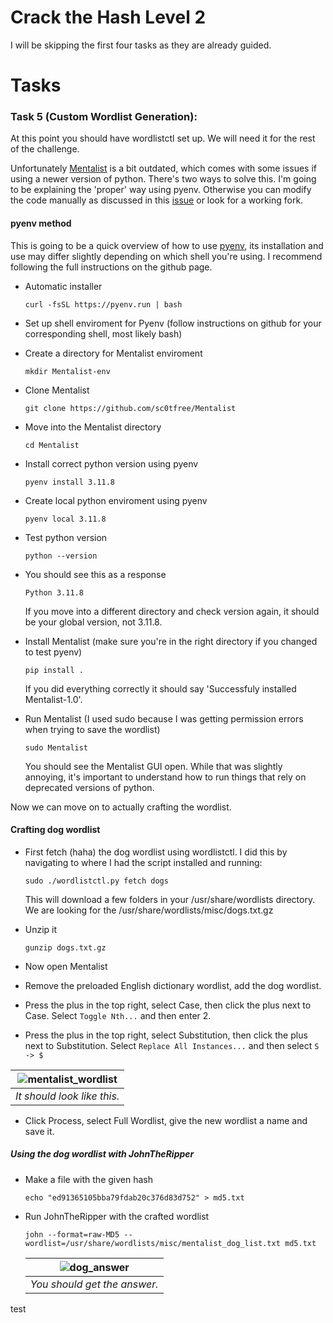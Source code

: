 # Crack the Hash Level 2

I will be skipping the first four tasks as they are already guided. 

# Tasks

### Task 5 (Custom Wordlist Generation):

At this point you should have wordlistctl set up. We will need it for the rest of the challenge. 

Unfortunately [Mentalist](https://github.com/sc0tfree/Mentalist) is a bit outdated, which comes with some issues if using a newer version of python. There's two ways to solve this. I'm going to be explaining the 'proper' way using pyenv. Otherwise you can modify the code manually as discussed in this [issue](https://github.com/sc0tfree/Mentalist/issues/41) or look for a working fork.

#### pyenv method

This is going to be a quick overview of how to use [pyenv](https://github.com/pyenv/pyenv#set-up-your-shell-environment-for-pyenv), its installation and use may differ slightly depending on which shell you're using. I recommend following the full instructions on the github page.

* Automatic installer 
  
  ```
  curl -fsSL https://pyenv.run | bash
  ```

* Set up shell enviroment for Pyenv (follow instructions on github for your corresponding shell, most likely bash)

* Create a directory for Mentalist enviroment
  
  ```
  mkdir Mentalist-env
  ```

* Clone Mentalist
  
  ```
  git clone https://github.com/sc0tfree/Mentalist
  ```

* Move into the Mentalist directory
  
  ```
  cd Mentalist
  ```

* Install correct python version using pyenv
  
  ```
  pyenv install 3.11.8
  ```

* Create local python enviroment using pyenv
  
  ```
  pyenv local 3.11.8
  ```

* Test python version
  
  ```
  python --version
  ```

* You should see this as a response
  
  ```
  Python 3.11.8
  ```
  
  If you move into a different directory and check version again, it should be your global version, not 3.11.8. 

* Install Mentalist (make sure you're in the right directory if you changed to test pyenv)
  
  ```
  pip install .
  ```
  
  If you did everything correctly it should say 'Successfuly installed Mentalist-1.0'.

* Run Mentalist (I used sudo because I was getting permission errors when trying to save the wordlist)
  
  ```
  sudo Mentalist
  ```
  
  You should see the Mentalist GUI open. While that was slightly annoying, it's important to understand how to run things that rely on deprecated versions of python.

Now we can move on to actually crafting the wordlist.

#### Crafting dog wordlist

* First fetch (haha) the dog wordlist using wordlistctl. I did this by navigating to where I had the script installed and running:
  
  ```
  sudo ./wordlistctl.py fetch dogs
  ```
  
  This will download a few folders in your /usr/share/wordlists directory. We are looking for the /usr/share/wordlists/misc/dogs.txt.gz
* Unzip it
  
  ```
  gunzip dogs.txt.gz
  ```
* Now open Mentalist
* Remove the preloaded English dictionary wordlist, add the dog wordlist.
* Press the plus in the top right, select Case, then click the plus next to Case. Select `Toggle Nth...` and then enter 2.
* Press the plus in the top right, select Substitution, then click the plus next to Substitution. Select `Replace All Instances...` and then select `S -> $`

| ![mentalist_wordlist](https://github.com/user-attachments/assets/659fb317-4531-40f3-832f-634a397f5a3f) |
|:------------------------------------------------------------------------------------------------------:|
| *It should look like this.*                                                                            |

* Click Process, select Full Wordlist, give the new wordlist a name and save it.

##### Using the dog wordlist with JohnTheRipper

* Make a file with the given hash
  
  ```
  echo "ed91365105bba79fdab20c376d83d752" > md5.txt
  ```
* Run JohnTheRipper with the crafted wordlist
  
  ```
  john --format=raw-MD5 --wordlist=/usr/share/wordlists/misc/mentalist_dog_list.txt md5.txt
  ```
  
  | ![dog_answer](https://github.com/user-attachments/assets/613654cb-a1e2-48cd-8d6d-7d91cb3b9153) |
  |:----------------------------------------------------------------------------------------------:|
  | *You should get the answer.*                                                                   |

test
